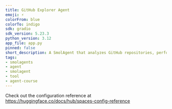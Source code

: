 ```yaml
---
title: GitHub Explorer Agent
emoji: ⚡
colorFrom: blue
colorTo: indigo
sdk: gradio
sdk_version: 5.23.3
python_version: 3.12
app_file: app.py
pinned: false
short_description: A SmolAgent that analyzes GitHub repositories, performs web searches, and more.
tags:
- smolagents
- agent
- smolagent
- tool
- agent-course
---
```


Check out the configuration reference at https://huggingface.co/docs/hub/spaces-config-reference
